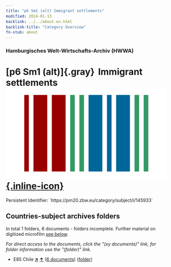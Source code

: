 ```yaml
---
title: "p6 Sm1 (alt) Immigrant settlements"
modified: 2024-01-13
backlink: ../../about.en.html
backlink-title: "Category Overview"
fn-stub: about
---
```


### Hamburgisches Welt-Wirtschafts-Archiv (HWWA)

# [p6 Sm1 (alt)]{.gray}&#8201; Immigrant settlements &#160; [![Wikidata](/images/Wikidata-logo.svg "Wikidata"){.inline-icon}](http://www.wikidata.org/entity/Q104711360)

<div class="hint">Persistent Identifier: `https://pm20.zbw.eu/category/subject/i/145933`</div>







## Countries-subject archives folders







In total 1 folders, 6 documents - folders incomplete. Further material on digitized microfilm [see below](#filmsections).

_For direct access to the documents, click the "(xy documents)" link, for folder information use the "(folder)" link._


- E85 Chile [**&nearr;**](../../../geo/i/141691/about.en.html "Chile (all folders)") [**&uarr;**](../../../geo/about.en.html#E85 "Country category system") (<a href="https://pm20.zbw.eu/iiifview/folder/sh/141691,145933" title="about: Chile : Immigrant settlements" target="_blank">6 documents</a>) ([folder](../../../../folder/sh/1416xx/141691/1459xx/145933/about.en.html))



<a id="filmsections" />













